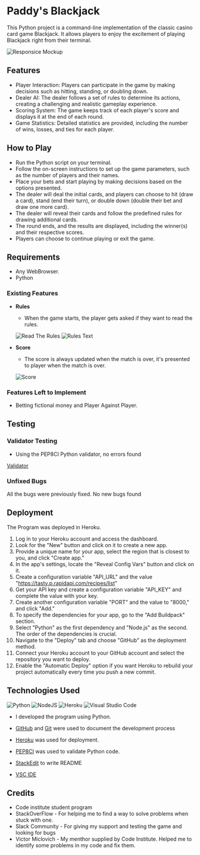 # Paddy's Blackjack

This Python project is a command-line implementation of the classic casino card game Blackjack. It allows players to enjoy the excitement of playing Blackjack right from their terminal.

![Responsice Mockup](https://i.imgur.com/A1sz8Gk.png)

## Features 

- Player Interaction: Players can participate in the game by making decisions such as hitting, standing, or doubling down.
- Dealer AI: The dealer follows a set of rules to determine its actions, creating a challenging and realistic gameplay experience.
- Scoring System: The game keeps track of each player's score and displays it at the end of each round.
- Game Statistics: Detailed statistics are provided, including the number of wins, losses, and ties for each player.

## How to Play

+ Run the Python script on your terminal.
+ Follow the on-screen instructions to set up the game parameters, such as the number of players and their names.
+ Place your bets and start playing by making decisions based on the options presented.
+ The dealer will deal the initial cards, and players can choose to hit (draw a card), stand (end their turn), or double down (double their bet and draw one more card).
+ The dealer will reveal their cards and follow the predefined rules for drawing additional cards.
+ The round ends, and the results are displayed, including the winner(s) and their respective scores.
+ Players can choose to continue playing or exit the game.

## Requirements
+ Any WebBrowser.
+ Python
### Existing Features

- __Rules__

    - When the game starts, the player gets asked if they want to read the rules.

     

    ![Read The Rules](https://i.imgur.com/Zu1CyKk.png)
    ![Rules Text](https://i.imgur.com/fSRtaey.png)

- __Score__

  - The score is always updated when the match is over, it's presented to player when the match is over.

  ![Score](https://i.imgur.com/zIpTJBw.png)




### Features Left to Implement

- Betting fictional money and Player Against Player.

## Testing 

### Validator Testing 

- Using the PEP8CI Python validator, no errors found

[Validator](https://i.imgur.com/rf6HYNy.png)
    

### Unfixed Bugs

All the bugs were previously fixed. No new bugs found

## Deployment

The Program was deployed in Heroku.
 
1.  Log in to your Heroku account and access the dashboard.
2.  Look for the "New" button and click on it to create a new app.
3.  Provide a unique name for your app, select the region that is  closest to you, and click "Create app."
4.  In the app's settings, locate the "Reveal Config Vars" button and click on it.
5. Create a configuration variable "API_URL" and the value "https://tasty.p.rapidapi.com/recipes/list"
6.  Get your API key and create a configuration variable "API_KEY" and complete the value with your key.
7.  Create another configuration variable "PORT" and the value to "8000," and click "Add."
8.  To specify the dependencies for your app, go to the "Add Buildpack" section.
9.  Select "Python" as the first dependency and "Node.js" as the second. The order of the dependencies is crucial.
10.  Navigate to the "Deploy" tab and choose "GitHub" as the deployment method.
11.  Connect your Heroku account to your GitHub account and select the repository you want to deploy.
12.  Enable the "Automatic Deploy" option if you want Heroku to rebuild your project automatically every time you push a new commit.

## Technologies Used
  ![Python](https://img.shields.io/badge/python-3670A0?style=for-the-badge&logo=python&logoColor=ffdd54)   ![NodeJS](https://img.shields.io/badge/node.js-6DA55F?style=for-the-badge&logo=node.js&logoColor=white) ![Heroku](https://img.shields.io/badge/heroku-%23430098.svg?style=for-the-badge&logo=heroku&logoColor=white) ![Visual Studio Code](https://img.shields.io/badge/Visual%20Studio%20Code-0078d7.svg?style=for-the-badge&logo=visual-studio-code&logoColor=white)
  
  - I developed the program using Python.
  


 -  [GitHub](https://github.com/join/welcome) and [Git](https://git-scm.com/) were used to document the development process
  - [Heroku](https://www.heroku.com/) was used for deployment.
  - [PEP8CI](https://pep8ci.herokuapp.com/) was used to validate Python code.
  -  [StackEdit](https://stackedit.io/) to write README
  - [VSC IDE](https://code.visualstudio.com/) 


## Credits

- Code institute student program
- StackOverFlow - For helping me to find a way to solve problems when stuck with one.
- Slack Community - For giving my support and testing the game and looking for bugs
- Victor Miclovich - My menthor supplied by Code Institute. Helped me to identify some problems in my code and fix them.

